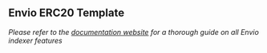 ## Envio ERC20 Template

*Please refer to the [documentation website](https://docs.envio.dev) for a thorough guide on all Envio indexer features*
